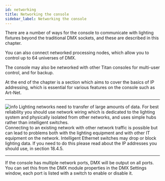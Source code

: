 ```yaml
---
id: networking
title: Networking the console
sidebar_label: Networking the console
---
```


There are a number of ways for the console to communicate with lighting
fixtures beyond the traditional DMX sockets, and these are described in
this chapter.

You can also connect networked processing nodes, which allow you to
control up to 64 universes of DMX.

The console may also be networked with other Titan consoles for
multi-user control, and for backup.

At the end of the chapter is a section which aims to cover the basics of
IP addressing, which is essential for various features on the console
such as Art-Net.

  --------------------------------------------------------------------------------------------- --------------------------------------------------------------------------------------------------------------------------------------------------------------------------------------------------------------------------------------------------------------------------------------------------------------------------------------------
  ![info](/docs/images/image6.png)   Lighting networks need to transfer of large amounts of data. For best reliability you should use network wiring which is dedicated to the lighting system and physically isolated from other networks, and uses simple hubs rather than intelligent switches.\
                                                                                                Connecting to an existing network with other network traffic is possible but can lead to problems both with the lighting equipment and with other IT equipment on the network. Intelligent Ethernet switches may drop or block lighting data. If you need to do this please read about the IP addresses you should use, in section 18.4.5.

  --------------------------------------------------------------------------------------------- --------------------------------------------------------------------------------------------------------------------------------------------------------------------------------------------------------------------------------------------------------------------------------------------------------------------------------------------

If the console has multiple network ports, DMX will be output on all
ports. You can set this from the DMX module properties in the DMX
Settings window, each port is listed with a switch to enable or disable
it.
